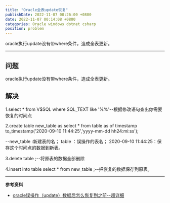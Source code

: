 ```yaml
---
title: "Oracle全表update恢复"
publishDate: 2022-11-07 00:26:00 +0800
date: 2022-11-07 00:14:08 +0800
categories: Oracle windows dotnet csharp
position: problem
---
```


oracle执行update没有带where条件，造成全表更新。

---

<div id="toc"></div>

## 问题

oracle执行update没有带where条件，造成全表更新。

## 解决

1.select * from V$SQL where SQL_TEXT like '%%'--根据修改语句查出你需要恢复的时间点

2.create table new_table as select * from table as of timestamp to_timestamp('2020-09-10 11:44:25','yyyy-mm-dd            hh24:mi:ss');

--new_table :新建表的名； table ：误操作的表名；  2020-09-10 11:44:25：保存这个时间点的数据到新表。

3.delete table ;--将原表的数据全部删除

4.insert into table select * from new_table ;--把恢复的数据保存到原表。


---

**参考资料**

- [oracle误操作（update）数据后怎么恢复到之前--超详细](https://blog.csdn.net/l_s_r/article/details/108511501)
